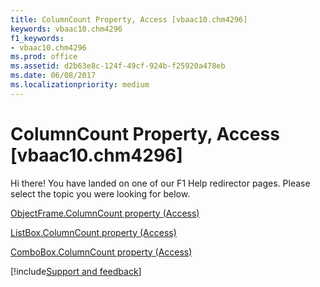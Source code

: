 ```yaml
---
title: ColumnCount Property, Access [vbaac10.chm4296]
keywords: vbaac10.chm4296
f1_keywords:
- vbaac10.chm4296
ms.prod: office
ms.assetid: d2b63e8c-124f-49cf-924b-f25920a478eb
ms.date: 06/08/2017
ms.localizationpriority: medium
---
```



# ColumnCount Property, Access [vbaac10.chm4296]

Hi there! You have landed on one of our F1 Help redirector pages. Please select the topic you were looking for below.

[ObjectFrame.ColumnCount property (Access)](https://msdn.microsoft.com/library/be9b3121-e9ea-eb78-5165-0a9d5f209b32%28Office.15%29.aspx)

[ListBox.ColumnCount property (Access)](https://msdn.microsoft.com/library/a1712119-2afe-f389-ff68-ed6aa1f7dde4%28Office.15%29.aspx)

[ComboBox.ColumnCount property (Access)](https://msdn.microsoft.com/library/76db2415-ee22-89c6-6753-f20d636d41f8%28Office.15%29.aspx)

[!include[Support and feedback](~/includes/feedback-boilerplate.md)]